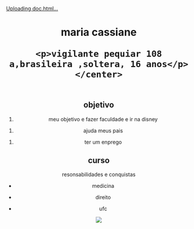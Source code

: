 [Uploading doc.html…]()
<!DOCTYPE html>
<html lang="pt-BR">
<head>
    <meta charset="UTF-8">
    <meta name="viewport" content="width=device-width, initial-scale=1.0">
    <title>minha vidaa</title>
</head>
<body>
<header>
    <center> 
    <h1> maria cassiane</h>

    <p>vigilante pequiar 108 a,brasileira ,soltera, 16 anos</p>
    </center>

</header>
<section>
    <center>
    <h2>objetivo</h2>
    <ol><li>meu objetivo e fazer faculdade e ir na disney</li></ol>
    <ol><li>ajuda meus pais </li></ol>
    <ol><li>ter um enprego</li></ol>
     <center>  
</section>
<center>
<h2>curso</h2>
<center>
<center>
<p>resonsabilidades e conquistas</p>
<ul><li>medicina</li></ul>
<ul><li>direito </li></ul>
<ul><li>ufc</li></ul>
<center>
<section>
    
</section>
</center>
<img src="/home/professor/Imagens/movie-avengers-infinity-war-black-panther-movie-black-widow-wallpaper-preview.jpg">
